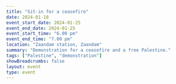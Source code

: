 ```yaml
---
title: "Sit-in for a ceasefire"
date: 2024-01-18
event_start_date: 2024-01-25
event_end_date: 2024-01-25
event_start_time: "6.00 pm"
event_end_time: "7.00 pm"
location: "Zaandam station, Zaandam"
summary: "Demonstration for a ceasefire and a free Palestine."
tags: ["Palestine", "demonstration"]
showBreadcrumbs: false
layout: event
type: event
---
```

